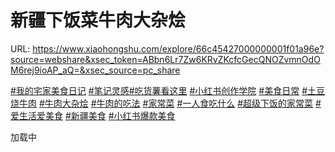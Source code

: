 # 新疆下饭菜牛肉大杂烩

URL: https://www.xiaohongshu.com/explore/66c45427000000001f01a96e?source=webshare&xsec_token=ABbn6Lr7Zw6KRvZKcfcGecQNOZvmnOdOM6rej9ioAP_aQ=&xsec_source=pc_share

[](https://sns-webpic-qc.xhscdn.com/202408211522/b29aaf3b60661db264017a3b009ceb2e/1040g2sg316ndf5vk0u705n8pommknqmoc3m66so!nd_dft_wlteh_webp_3)

[#我的宅家美食日记](https://www.xiaohongshu.com/search_result?keyword=%25E6%2588%2591%25E7%259A%2584%25E5%25AE%2585%25E5%25AE%25B6%25E7%25BE%258E%25E9%25A3%259F%25E6%2597%25A5%25E8%25AE%25B0&type=54&source=web_note_detail_r10) [#笔记灵感](https://www.xiaohongshu.com/search_result?keyword=%25E7%25AC%2594%25E8%25AE%25B0%25E7%2581%25B5%25E6%2584%259F&type=54&source=web_note_detail_r10)[#吃货薯看这里](https://www.xiaohongshu.com/search_result?keyword=%25E5%2590%2583%25E8%25B4%25A7%25E8%2596%25AF%25E7%259C%258B%25E8%25BF%2599%25E9%2587%258C&type=54&source=web_note_detail_r10) [#小红书创作学院](https://www.xiaohongshu.com/search_result?keyword=%25E5%25B0%258F%25E7%25BA%25A2%25E4%25B9%25A6%25E5%2588%259B%25E4%25BD%259C%25E5%25AD%25A6%25E9%2599%25A2&type=54&source=web_note_detail_r10) [#美食日常](https://www.xiaohongshu.com/search_result?keyword=%25E7%25BE%258E%25E9%25A3%259F%25E6%2597%25A5%25E5%25B8%25B8&type=54&source=web_note_detail_r10) [#土豆烧牛肉](https://www.xiaohongshu.com/search_result?keyword=%25E5%259C%259F%25E8%25B1%2586%25E7%2583%25A7%25E7%2589%259B%25E8%2582%2589&type=54&source=web_note_detail_r10) [#牛肉大杂烩](https://www.xiaohongshu.com/search_result?keyword=%25E7%2589%259B%25E8%2582%2589%25E5%25A4%25A7%25E6%259D%2582%25E7%2583%25A9&type=54&source=web_note_detail_r10) [#牛肉的吃法](https://www.xiaohongshu.com/search_result?keyword=%25E7%2589%259B%25E8%2582%2589%25E7%259A%2584%25E5%2590%2583%25E6%25B3%2595&type=54&source=web_note_detail_r10) [#家常菜](https://www.xiaohongshu.com/search_result?keyword=%25E5%25AE%25B6%25E5%25B8%25B8%25E8%258F%259C&type=54&source=web_note_detail_r10) [#一人食吃什么](https://www.xiaohongshu.com/search_result?keyword=%25E4%25B8%2580%25E4%25BA%25BA%25E9%25A3%259F%25E5%2590%2583%25E4%25BB%2580%25E4%25B9%2588&type=54&source=web_note_detail_r10) [#超级下饭的家常菜](https://www.xiaohongshu.com/search_result?keyword=%25E8%25B6%2585%25E7%25BA%25A7%25E4%25B8%258B%25E9%25A5%25AD%25E7%259A%2584%25E5%25AE%25B6%25E5%25B8%25B8%25E8%258F%259C&type=54&source=web_note_detail_r10) [#爱生活爱美食](https://www.xiaohongshu.com/search_result?keyword=%25E7%2588%25B1%25E7%2594%259F%25E6%25B4%25BB%25E7%2588%25B1%25E7%25BE%258E%25E9%25A3%259F&type=54&source=web_note_detail_r10) [#新疆美食](https://www.xiaohongshu.com/search_result?keyword=%25E6%2596%25B0%25E7%2596%2586%25E7%25BE%258E%25E9%25A3%259F&type=54&source=web_note_detail_r10) [#小红书爆款美食](https://www.xiaohongshu.com/search_result?keyword=%25E5%25B0%258F%25E7%25BA%25A2%25E4%25B9%25A6%25E7%2588%2586%25E6%25AC%25BE%25E7%25BE%258E%25E9%25A3%259F&type=54&source=web_note_detail_r10)

加载中